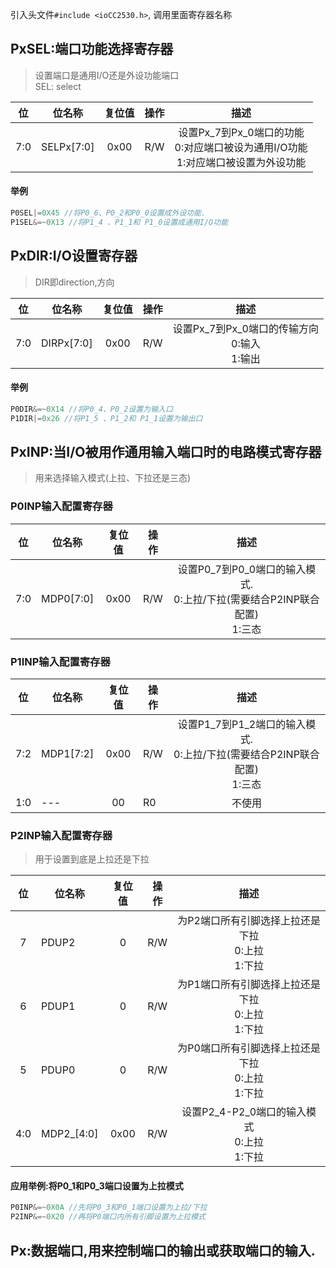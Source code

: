 引入头文件`#include <ioCC2530.h>`, 调用里面寄存器名称

## PxSEL:端口功能选择寄存器
> 设置端口是通用I/O还是外设功能端口<BR>
> SEL: select

| 位     | 位名称     | 复位值   | 操作     | 描述                                                                                    |
| :----: | :------:   | :------: | :------: | :------:                                                                                |
| 7:0    | SELPx[7:0] | 0x00     | R/W      | 设置Px_7到Px_0端口的功能<BR>0:对应端口被设为通用I/O功能<BR>1:对应端口被设置为外设功能 |

#### 举例
``` c
P0SEL|=0X45 //将P0_6、P0_2和P0_0设置成外设功能.
P1SEL&=~0X13 //将P1_4 、P1_1和 P1_0设置成通用I/O功能
```

## PxDIR:I/O设置寄存器
> DIR即direction,方向

|  位 | 位名称     | 复位值 | 操作 |                        描述                        |
|:---:|------------|:------:|------|:--------------------------------------------------:|
| 7:0 | DIRPx[7:0] |  0x00  | R/W  | 设置Px_7到Px_0端口的传输方向<BR>0:输入<BR>1:输出 |

#### 举例
``` c
P0DIR&=~0X14 //将P0_4、P0_2设置为输入口
P1DIR|=0x26 //将P1_5 、P1_2和 P1_1设置为输出口
```
## PxINP:当I/O被用作通用输入端口时的电路模式寄存器
> 用来选择输入模式(上拉、下拉还是三态)

### P0INP输入配置寄存器

|  位 | 位名称    | 复位值 | 操作 |                                        描述                                        |
|:---:|-----------|:------:|------|:----------------------------------------------------------------------------------:|
| 7:0 | MDP0[7:0] |  0x00  | R/W  | 设置P0_7到P0_0端口的输入模式.<BR>0:上拉/下拉(需要结合P2INP联合配置)<BR> 1:三态 |

### P1INP输入配置寄存器

|  位 | 位名称    | 复位值 | 操作 |                                         描述                                        |
|:---:|-----------|:------:|------|:-----------------------------------------------------------------------------------:|
| 7:2 | MDP1[7:2] |  0x00  | R/W  | 设置P1_7到P1_2端口的输入模式.<BR>0:上拉/下拉(需要结合P2INP联合配置)<BR> 1:三态 |
| 1:0 | ---       |   00   | R0   |                                        不使用                                       |

### P2INP输入配置寄存器
> 用于设置到底是上拉还是下拉

|  位 | 位名称     | 复位值 | 操作 |                         描述                         |
|:---:|------------|:------:|------|:----------------------------------------------------:|
|  7  | PDUP2      |    0   | R/W  | 为P2端口所有引脚选择上拉还是下拉<BR>0:上拉<BR>1:下拉 |
|  6  | PDUP1      |    0   | R/W  | 为P1端口所有引脚选择上拉还是下拉<BR>0:上拉<BR>1:下拉 |
|  5  | PDUP0      |    0   | R/W  | 为P0端口所有引脚选择上拉还是下拉<BR>0:上拉<BR>1:下拉 |
| 4:0 | MDP2_[4:0] |  0x00  | R/W  |    设置P2_4-P2_0端口的输入模式<BR>0:上拉<BR>1:下拉   |

#### 应用举例:将P0_1和P0_3端口设置为上拉模式
``` c
P0INP&=~0X0A //先将P0_3和P0_1端口设置为上拉/下拉
P2INP&=~0X20 //再将P0端口内所有引脚设置为上拉模式
```

## Px:数据端口,用来控制端口的输出或获取端口的输入.
